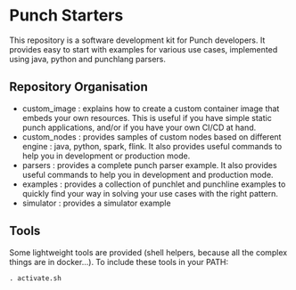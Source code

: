 # Punch Starters

This repository is a software development kit for Punch developers.
It provides easy to start with examples for various use cases, implemented using
java, python and punchlang parsers.

## Repository Organisation

* custom_image : explains how to create a custom container image that embeds your own resources. This is useful if you have simple static punch applications, and/or if you have your own CI/CD at hand.
* custom_nodes : provides samples of custom nodes based on different engine : java, python, spark, flink. It also provides useful commands to help you in development or production mode.
* parsers : provides a complete punch parser example.  It also provides useful commands to help you in development and production mode.
* examples : provides a collection of punchlet and punchline examples to quickly find your way in solving your use cases with the right pattern.
* simulator : provides a simulator example

## Tools

Some lightweight tools are provided (shell helpers, because all the complex things are in docker...).
To include these tools in your PATH:

	. activate.sh